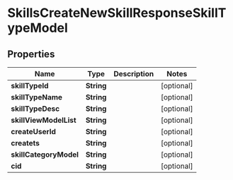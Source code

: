 

# SkillsCreateNewSkillResponseSkillTypeModel


## Properties

| Name | Type | Description | Notes |
|------------ | ------------- | ------------- | -------------|
|**skillTypeId** | **String** |  |  [optional] |
|**skillTypeName** | **String** |  |  [optional] |
|**skillTypeDesc** | **String** |  |  [optional] |
|**skillViewModelList** | **String** |  |  [optional] |
|**createUserId** | **String** |  |  [optional] |
|**createts** | **String** |  |  [optional] |
|**skillCategoryModel** | **String** |  |  [optional] |
|**cid** | **String** |  |  [optional] |



